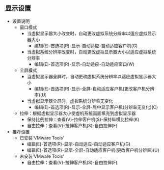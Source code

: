 ## 显示设置
* 设置说明
    * 窗口模式
        * 当虚拟显示器大小改变时，自动更改虚拟系统分辨率以适应虚拟显示器大小
            * 编辑(E)-首选项(R)-显示-自动适应-自动适应客户机(G)  
        * 当虚拟系统分辨率改变时，自动更改虚拟显示器大小以适应虚拟系统分辨率
            * 编辑(E)-首选项(R)-显示-自动适应-自动适应窗口(W)  
    * 全屏模式
        * 当虚拟显示器全屏时，自动更改虚拟系统分辨率以适应虚拟显示器大小 
            * 编辑(E)-首选项(R)-显示-全屏-自动适应客户机(更改客户机分辨率)(U)   
        * 当虚拟显示器全屏时，虚拟系统分辨率无变化 
            * 编辑(E)-首选项(R)-显示-全屏-居中显示客户机(分辨率无变化)(C)
    * 拉伸：根据虚拟显示器大小使虚机系统画面填充到虚拟显示器
        * 保持比例拉伸：查看(V)-拉伸客户机(S)-保持纵横比拉伸(K) 
        * 自由拉伸：查看(V)-拉伸客户机(S)-自由拉伸(F) 
* 推荐设置
    * 已安装'VMware Tools'
        * 编辑(E)-首选项(R)-显示-自动适应-自动适应客户机(G)    
        * 编辑(E)-首选项(R)-显示-全屏-自动适应客户机(更改客户机分辨率)(U)  
    * 未安装'VMware Tools'
        * 自由拉伸：查看(V)-拉伸客户机(S)-自由拉伸(F) 
